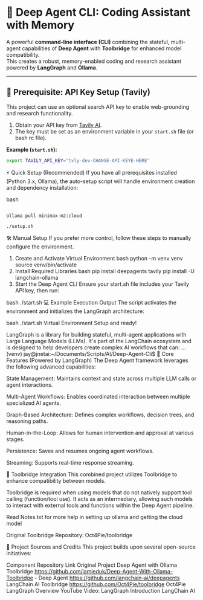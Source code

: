 # 🧠 Deep Agent CLI: Coding Assistant with Memory
A powerful **command-line interface (CLI)** combining the stateful, multi-agent capabilities of **Deep Agent** with **Toolbridge** for enhanced model compatibility.  
This creates a robust, memory-enabled coding and research assistant powered by **LangGraph** and **Ollama**.

---

## 🔑 Prerequisite: API Key Setup (Tavily)

This project can use an optional search API key to enable web-grounding and research functionality.

1. Obtain your API key from [Tavily AI](https://tavily.com).
2. The key must be set as an environment variable in your `start.sh` file (or bash rc file).

**Example (`start.sh`):**
```bash
export TAVILY_API_KEY="tvly-dev-CHANGE-API-KEYE-HERE"
```
⚡ Quick Setup (Recommended)
If you have all prerequisites installed (Python 3.x, Ollama), the auto-setup script will handle environment creation and dependency installation:

bash
```curl -fsSL https://ollama.com/install.sh | sh

ollama pull minimax-m2:cloud

./setup.sh

```

🛠️ Manual Setup
If you prefer more control, follow these steps to manually configure the environment.

1. Create and Activate Virtual Environment
bash
python -m venv venv
source venv/bin/activate
2. Install Required Libraries
bash
pip install deepagents tavily
pip install -U langchain-ollama
3. Start the Deep Agent CLI
Ensure your start.sh file includes your Tavily API key, then run:

bash
./start.sh
💻 Example Execution Output
The script activates the environment and initializes the LangGraph architecture:

bash
./start.sh
Virtual Environment Setup and ready!

LangGraph is a library for building stateful, multi-agent applications with Large Language Models (LLMs). It's part of the LangChain ecosystem and is designed to help developers create complex AI workflows that can:
...
(venv) jay@jnetai:~/Documents/Scripts/AI/Deep-Agent-Cli$
🧩 Core Features (Powered by LangGraph)
The Deep Agent framework leverages the following advanced capabilities:

State Management: Maintains context and state across multiple LLM calls or agent interactions.

Multi-Agent Workflows: Enables coordinated interaction between multiple specialized AI agents.

Graph-Based Architecture: Defines complex workflows, decision trees, and reasoning paths.

Human-in-the-Loop: Allows for human intervention and approval at various stages.

Persistence: Saves and resumes ongoing agent workflows.

Streaming: Supports real-time response streaming.

🌉 Toolbridge Integration
This combined project utilizes Toolbridge to enhance compatibility between models.

Toolbridge is required when using models that do not natively support tool calling (function/tool use).
It acts as an intermediary, allowing such models to interact with external tools and functions within the Deep Agent pipeline.

Read Notes.txt for more help in setting up ollama and getting the cloud model

Original Toolbridge Repository: Oct4Pie/toolbridge

🔗 Project Sources and Credits
This project builds upon several open-source initiatives:

Component	Repository Link	Original Project
Deep Agent with Ollama Toolbridge	https://github.com/jamieduk/Deep-Agent-With-Ollama-Toolbridge	-
Deep Agent	https://github.com/langchain-ai/deepagents	LangChain AI
Toolbridge	https://github.com/Oct4Pie/toolbridge	Oct4Pie
LangGraph Overview	YouTube Video: LangGraph Introduction	LangChain AI

